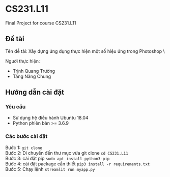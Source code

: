 # CS231.L11
Final Project for course CS231.L11

## Đề tài 
Tên đề tài: Xây dựng ứng dụng thực hiện một số hiệu ứng trong Photoshop \

Người thực hiện:
* Trịnh Quang Trường
* Tăng Năng Chung
## Hướng dẫn cài đặt
### Yêu cầu
* Sử dụng hệ điều hành Ubuntu 18.04
* Python phiên bản >= 3.6.9
### Các bước cài đặt
Bước 1: `git clone ` \
Bước 2: Di chuyển đến thư mục vừa git clone `cd CS231.L11` \
Bước 3: cài đặt pip 
`sudo apt install python3-pip` \
Bước 4: cài đặt package cần thiết `pip3 install -r requirements.txt` \
Bước 5: Chạy lệnh `streamlit run myapp.py`
